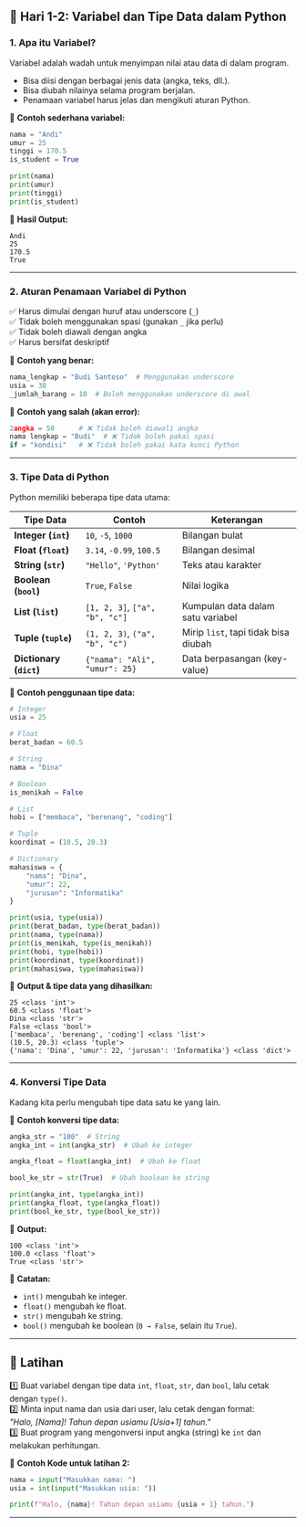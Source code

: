 ## **📌 Hari 1-2: Variabel dan Tipe Data dalam Python**  

### **1. Apa itu Variabel?**  
Variabel adalah wadah untuk menyimpan nilai atau data di dalam program.  
- Bisa diisi dengan berbagai jenis data (angka, teks, dll.).  
- Bisa diubah nilainya selama program berjalan.  
- Penamaan variabel harus jelas dan mengikuti aturan Python.  

🔹 **Contoh sederhana variabel:**
```python
nama = "Andi"
umur = 25
tinggi = 170.5
is_student = True

print(nama)
print(umur)
print(tinggi)
print(is_student)
```
📌 **Hasil Output:**  
```
Andi  
25  
170.5  
True  
```

---

### **2. Aturan Penamaan Variabel di Python**  
✅ Harus dimulai dengan huruf atau underscore (`_`)  
✅ Tidak boleh menggunakan spasi (gunakan `_` jika perlu)  
✅ Tidak boleh diawali dengan angka  
✅ Harus bersifat deskriptif  

🔹 **Contoh yang benar:**
```python
nama_lengkap = "Budi Santoso"  # Menggunakan underscore
usia = 30
_jumlah_barang = 10  # Boleh menggunakan underscore di awal
```
🔹 **Contoh yang salah (akan error):**
```python
2angka = 50      # ❌ Tidak boleh diawali angka
nama lengkap = "Budi"  # ❌ Tidak boleh pakai spasi
if = "kondisi"   # ❌ Tidak boleh pakai kata kunci Python
```

---

### **3. Tipe Data di Python**  
Python memiliki beberapa tipe data utama:  

| Tipe Data  | Contoh | Keterangan |
|------------|--------|------------|
| **Integer (`int`)** | `10`, `-5`, `1000` | Bilangan bulat |
| **Float (`float`)** | `3.14`, `-0.99`, `100.5` | Bilangan desimal |
| **String (`str`)** | `"Hello"`, `'Python'` | Teks atau karakter |
| **Boolean (`bool`)** | `True`, `False` | Nilai logika |
| **List (`list`)** | `[1, 2, 3]`, `["a", "b", "c"]` | Kumpulan data dalam satu variabel |
| **Tuple (`tuple`)** | `(1, 2, 3)`, `("a", "b", "c")` | Mirip `list`, tapi tidak bisa diubah |
| **Dictionary (`dict`)** | `{"nama": "Ali", "umur": 25}` | Data berpasangan (key-value) |

🔹 **Contoh penggunaan tipe data:**
```python
# Integer
usia = 25

# Float
berat_badan = 60.5

# String
nama = "Dina"

# Boolean
is_menikah = False

# List
hobi = ["membaca", "berenang", "coding"]

# Tuple
koordinat = (10.5, 20.3)

# Dictionary
mahasiswa = {
    "nama": "Dina",
    "umur": 22,
    "jurusan": "Informatika"
}

print(usia, type(usia))
print(berat_badan, type(berat_badan))
print(nama, type(nama))
print(is_menikah, type(is_menikah))
print(hobi, type(hobi))
print(koordinat, type(koordinat))
print(mahasiswa, type(mahasiswa))
```
📌 **Output & tipe data yang dihasilkan:**  
```
25 <class 'int'>  
60.5 <class 'float'>  
Dina <class 'str'>  
False <class 'bool'>  
['membaca', 'berenang', 'coding'] <class 'list'>  
(10.5, 20.3) <class 'tuple'>  
{'nama': 'Dina', 'umur': 22, 'jurusan': 'Informatika'} <class 'dict'>  
```

---

### **4. Konversi Tipe Data**  
Kadang kita perlu mengubah tipe data satu ke yang lain.  

🔹 **Contoh konversi tipe data:**
```python
angka_str = "100"  # String
angka_int = int(angka_str)  # Ubah ke integer

angka_float = float(angka_int)  # Ubah ke float

bool_ke_str = str(True)  # Ubah boolean ke string

print(angka_int, type(angka_int))
print(angka_float, type(angka_float))
print(bool_ke_str, type(bool_ke_str))
```
📌 **Output:**  
```
100 <class 'int'>  
100.0 <class 'float'>  
True <class 'str'>  
```
📌 **Catatan:**  
- `int()` mengubah ke integer.  
- `float()` mengubah ke float.  
- `str()` mengubah ke string.  
- `bool()` mengubah ke boolean (`0 → False`, selain itu `True`).  

---

## **📝 Latihan**  
1️⃣ Buat variabel dengan tipe data `int`, `float`, `str`, dan `bool`, lalu cetak dengan `type()`.  
2️⃣ Minta input nama dan usia dari user, lalu cetak dengan format:  
   _"Halo, [Nama]! Tahun depan usiamu [Usia+1] tahun."_  
3️⃣ Buat program yang mengonversi input angka (string) ke `int` dan melakukan perhitungan.  

🔹 **Contoh Kode untuk latihan 2:**
```python
nama = input("Masukkan nama: ")
usia = int(input("Masukkan usia: "))

print(f"Halo, {nama}! Tahun depan usiamu {usia + 1} tahun.")
```

---
